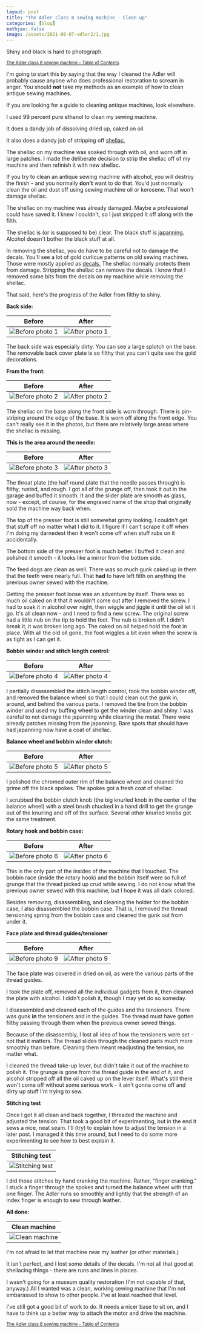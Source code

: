 ```yaml
---
layout: post
title: "The Adler class 8 sewing machine - Clean up"
categories: [blog]
mathjax: false
image: /assets/2021-08-07-adler2/1.jpg
---
```

Shiny and black is hard to photograph.

<sub>[The Adler class 8 sewing machine - Table of Contents](adler-toc)</sub> 

I'm going to start this by saying that the way I cleaned the Adler will probably cause anyone who does professional restoration to scream in anger.  You should **not** take my methods as an example of how to clean antique sewing machines.

If you are looking for a guide to cleaning antique machines, look elsewhere.

I used 99 percent pure ethanol to clean my sewing machine.

It does a dandy job of dissolving dried up, caked on oil.

It also does a dandy job of stripping off [shellac.](https://en.wikipedia.org/wiki/Shellac)

The shellac on my machine was soaked through with oil, and worn off in large patches.  I made the deliberate decision to strip the shellac off of my machine and then refinish it with new shellac.

If you try to clean an antique sewing machine with alcohol, you will destroy the finish - and you normally **don't** want to  do that.  You'd just normally clean the oil and dust off using sewing machine oil or kerosene.  That won't damage shellac.

The shellac on my machine was already damaged.  Maybe a professional could have saved it.  I knew I couldn't, so I just stripped it off along with the filth.

The shellac is (or is supposed to be) clear.  The black stuff is [japanning.](https://en.wikipedia.org/wiki/Japanning) Alcohol doesn't bother the black stuff at all. 

In removing the shellac, you do have to be careful not to damage the decals.  You'll see a lot of gold curlicue patterns on old sewing machines.  Those were mostly applied as [decals.](https://en.wikipedia.org/wiki/Decal)  The shellac normally protects them from damage.  Stripping the shellac can remove the decals.  I know that I removed some bits from the decals on my machine while removing the shellac.

That said, here's the progress of the Adler from filthy to shiny.

**Back side:**

|Before|After|
|------|-----|
|![Before photo 1](/assets/2021-08-07-adler2/1.jpg)|![After photo 1](/assets/2021-08-07-adler2/1A.jpg)|

The back side was especially dirty.  You can see a large splotch on the base.  The removable back cover plate is so filthy that you can't quite see the gold decorations.

**From the front:**

|Before|After|
|------|-----|
|![Before photo 2](/assets/2021-08-07-adler2/2.jpg)|![After photo 2](/assets/2021-08-07-adler2/2A.jpg)|

The shellac on the base along the front side is worn through.  There is pin-striping around the edge of the base.  It is worn off along the front edge.  You can't really see it in the photos, but there are relatively large areas where the shellac is missing.

**This is the area around the needle:**

|Before|After|
|------|-----|
|![Before photo 3](/assets/2021-08-07-adler2/3.jpg)|![After photo 3](/assets/2021-08-07-adler2/3A.jpg)|

The throat plate (the half round plate that the needle passes through) is filthy, rusted, and rough.  I got all of the grunge off, then took it out in the garage and buffed it smooth.  It and the slider plate are smooth as glass, now - except, of course, for the engraved name of the shop that originally sold the machine way back when.

The top of the presser foot is still somewhat grimy looking.  I couldn't get that stuff off no matter what I did to it.  I figure if I can't scrape it off when I'm doing my darnedest then it won't come off when stuff rubs on it accidentally.

The bottom side of the presser foot is much better.  I buffed it clean and polished it smooth - it looks like a mirror from the bottom side.

The feed dogs are clean as well.  There was so much gunk caked up in them that the teeth were nearly full.  That **had** to have left filth on anything the previous owner sewed with the machine.

Getting the presser foot loose was an adventure by itself.  There was so much oil caked on it that it wouldn't come out after I removed the screw.  I had to soak it in alcohol over night, then wiggle and jiggle it until the oil let it go.  It's all clean now - and I need to find a new screw.  The original screw had a little nub on the tip to hold the foot.  The nub is broken off. I didn't break it, it was broken long ago. The caked on oil helped hold the foot in place.  With all the old oil gone, the foot wiggles a bit even when the screw is as tight as I can get it.

**Bobbin winder and stitch length control:**

|Before|After|
|------|-----|
|![Before photo 4](/assets/2021-08-07-adler2/4.jpg)|![After photo 4](/assets/2021-08-07-adler2/4A.jpg)|

I partially disassembled the stitch length control, took the bobbin winder off, and removed the balance wheel so that I could clean out the gunk in, around, and behind the various parts.  I removed the tire from the bobbin winder and used my buffing wheel to get the winder clean and shiny.  I was careful to not damage the japanning while cleaning the metal.  There were already patches missing from the japanning.  Bare spots that should have had japanning now have a coat of shellac.

**Balance wheel and bobbin winder clutch:**

|Before|After|
|------|-----|
|![Before photo 5](/assets/2021-08-07-adler2/5.jpg)|![After photo 5](/assets/2021-08-07-adler2/5A.jpg)|

I polished the chromed outer rim of the balance wheel and cleaned the grime off the black spokes.  The spokes got a fresh coat of shellac.

I scrubbed the bobbin clutch knob (the big knurled knob in the center of the balance wheel) with a steel brush chucked in a hand drill to get the grunge out of the knurling and off of the surface.  Several other knurled knobs got the same treatment.

**Rotary hook and bobbin case:**

|Before|After|
|------|-----|
|![Before photo 6](/assets/2021-08-07-adler2/6.jpg)|![After photo 6](/assets/2021-08-07-adler2/6A.jpg)|

This is the only part of the insides of the machine that I touched.  The bobbin race (inside the rotary hook) and the bobbin itself were so full of grunge that the thread picked up crud while sewing.  I do not know what the previous owner sewed with this machine, but I hope it was all dark colored.

Besides removing, disassembling, and cleaning the holder for the bobbin case, I also disassembled the bobbin case.  That is, I removed the thread tensioning spring from the bobbin case and cleaned the gunk out from under it.

**Face plate and thread guides/tensioner**

|Before|After|
|------|-----|
|![Before photo 9](/assets/2021-08-07-adler2/9.jpg)|![After photo 9](/assets/2021-08-07-adler2/9A.jpg)|

The face plate was covered in dried on oil, as were the various parts of the thread guides.

I took the plate off, removed all the individual gadgets from it, then cleaned the plate with alcohol.  I didn't polish it, though I may yet do so someday.

I disassembled and cleaned each of the guides and the tensioners.  There was gunk **in** the tensioners and in the guides.  The thread must have gotten filthy passing through them when the previous owner sewed things.  

Because of the disassembly, I lost all idea of how the tensioners were set - not that it matters.  The thread slides through the cleaned parts much more smoothly than before.  Cleaning them meant readjusting the tension, no matter what.

I cleaned the thread take-up lever, but didn't take it out of the machine to polish it.  The grunge is gone from the thread guide in the end of it, and alcohol stripped off all the oil caked up on the lever itself.  What's still there won't come off without some serious work - it ain't gonna come off and dirty up stuff I'm trying to sew.

**Stitching test**

Once I got it all clean and back together, I threaded the machine and adjusted the tension.  That took a good bit of experimenting, but in the end it sews a nice, neat seam. I'll (try) to explain how to adjust the tension in a later post.  I managed it this time around, but I need to do some more experimenting to see how to best explain it.


|Stitching test|
|--------------|
|![Stitching test](/assets/2021-08-07-adler2/7.jpg)|

I did those stitches by hand cranking the machine.  Rather, "finger cranking."  I stuck a finger through the spokes and turned the balance wheel with that one finger.  The Adler runs so smoothly and lightly that the strength of an index finger is enough to sew through leather.

**All done:**

|Clean machine|
|-------------|
|![Clean machine](/assets/2021-08-07-adler2/8.jpg)|

I'm not afraid to let that machine near my leather (or other materials.)

It isn't perfect, and I lost some details of the decals.  I'm not all that good at shellacing things - there are runs and lines in places.

I wasn't going for a museum quality restoration (I'm not capable of that, anyway.)  All I wanted was a clean, working sewing machine that I'm not embarassed to show to other people.  I've at least reached that level.

I've still got a good bit of work to do.  It needs a nicer base to sit on, and I have to think up a better way to attach the motor and drive the machine.


<sub>[The Adler class 8 sewing machine - Table of Contents](adler-toc)</sub> 
